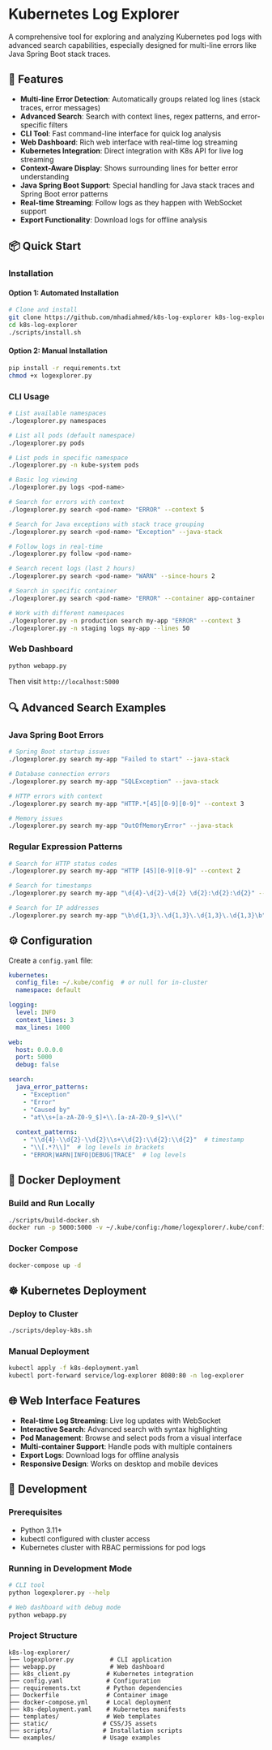 # Kubernetes Log Explorer

A comprehensive tool for exploring and analyzing Kubernetes pod logs with advanced search capabilities, especially designed for multi-line errors like Java Spring Boot stack traces.

## 🚀 Features

- **Multi-line Error Detection**: Automatically groups related log lines (stack traces, error messages)
- **Advanced Search**: Search with context lines, regex patterns, and error-specific filters
- **CLI Tool**: Fast command-line interface for quick log analysis
- **Web Dashboard**: Rich web interface with real-time log streaming
- **Kubernetes Integration**: Direct integration with K8s API for live log streaming
- **Context-Aware Display**: Shows surrounding lines for better error understanding
- **Java Spring Boot Support**: Special handling for Java stack traces and Spring Boot error patterns
- **Real-time Streaming**: Follow logs as they happen with WebSocket support
- **Export Functionality**: Download logs for offline analysis

## 📦 Quick Start

### Installation

#### Option 1: Automated Installation
```bash
# Clone and install
git clone https://github.com/mhadiahmed/k8s-log-explorer k8s-log-explorer
cd k8s-log-explorer
./scripts/install.sh
```

#### Option 2: Manual Installation
```bash
pip install -r requirements.txt
chmod +x logexplorer.py
```

### CLI Usage

```bash
# List available namespaces
./logexplorer.py namespaces

# List all pods (default namespace)
./logexplorer.py pods

# List pods in specific namespace
./logexplorer.py -n kube-system pods

# Basic log viewing
./logexplorer.py logs <pod-name>

# Search for errors with context
./logexplorer.py search <pod-name> "ERROR" --context 5

# Search for Java exceptions with stack trace grouping
./logexplorer.py search <pod-name> "Exception" --java-stack

# Follow logs in real-time
./logexplorer.py follow <pod-name>

# Search recent logs (last 2 hours)
./logexplorer.py search <pod-name> "WARN" --since-hours 2

# Search in specific container
./logexplorer.py search <pod-name> "ERROR" --container app-container

# Work with different namespaces
./logexplorer.py -n production search my-app "ERROR" --context 3
./logexplorer.py -n staging logs my-app --lines 50
```

### Web Dashboard

```bash
python webapp.py
```

Then visit `http://localhost:5000`

## 🔍 Advanced Search Examples

### Java Spring Boot Errors
```bash
# Spring Boot startup issues
./logexplorer.py search my-app "Failed to start" --java-stack

# Database connection errors
./logexplorer.py search my-app "SQLException" --java-stack

# HTTP errors with context
./logexplorer.py search my-app "HTTP.*[45][0-9][0-9]" --context 3

# Memory issues
./logexplorer.py search my-app "OutOfMemoryError" --java-stack
```

### Regular Expression Patterns
```bash
# Search for HTTP status codes
./logexplorer.py search my-app "HTTP [45][0-9][0-9]" --context 2

# Search for timestamps
./logexplorer.py search my-app "\d{4}-\d{2}-\d{2} \d{2}:\d{2}:\d{2}" --context 1

# Search for IP addresses
./logexplorer.py search my-app "\b\d{1,3}\.\d{1,3}\.\d{1,3}\.\d{1,3}\b" --context 2
```

## ⚙️ Configuration

Create a `config.yaml` file:

```yaml
kubernetes:
  config_file: ~/.kube/config  # or null for in-cluster
  namespace: default

logging:
  level: INFO
  context_lines: 3
  max_lines: 1000

web:
  host: 0.0.0.0
  port: 5000
  debug: false

search:
  java_error_patterns:
    - "Exception"
    - "Error"
    - "Caused by"
    - "at\\s+[a-zA-Z0-9_$]+\\.[a-zA-Z0-9_$]+\\("
  
  context_patterns:
    - "\\d{4}-\\d{2}-\\d{2}\\s+\\d{2}:\\d{2}:\\d{2}"  # timestamp
    - "\\[.*?\\]"  # log levels in brackets
    - "ERROR|WARN|INFO|DEBUG|TRACE"  # log levels
```

## 🐳 Docker Deployment

### Build and Run Locally
```bash
./scripts/build-docker.sh
docker run -p 5000:5000 -v ~/.kube/config:/home/logexplorer/.kube/config:ro log-explorer:latest
```

### Docker Compose
```bash
docker-compose up -d
```

## ☸️ Kubernetes Deployment

### Deploy to Cluster
```bash
./scripts/deploy-k8s.sh
```

### Manual Deployment
```bash
kubectl apply -f k8s-deployment.yaml
kubectl port-forward service/log-explorer 8080:80 -n log-explorer
```

## 🌐 Web Interface Features

- **Real-time Log Streaming**: Live log updates with WebSocket
- **Interactive Search**: Advanced search with syntax highlighting
- **Pod Management**: Browse and select pods from a visual interface
- **Multi-container Support**: Handle pods with multiple containers
- **Export Logs**: Download logs for offline analysis
- **Responsive Design**: Works on desktop and mobile devices

## 🔧 Development

### Prerequisites
- Python 3.11+
- kubectl configured with cluster access
- Kubernetes cluster with RBAC permissions for pod logs

### Running in Development Mode
```bash
# CLI tool
python logexplorer.py --help

# Web dashboard with debug mode
python webapp.py
```

### Project Structure
```
k8s-log-explorer/
├── logexplorer.py          # CLI application
├── webapp.py               # Web dashboard
├── k8s_client.py          # Kubernetes integration
├── config.yaml            # Configuration
├── requirements.txt       # Python dependencies
├── Dockerfile             # Container image
├── docker-compose.yml     # Local deployment
├── k8s-deployment.yaml    # Kubernetes manifests
├── templates/             # Web templates
├── static/               # CSS/JS assets
├── scripts/              # Installation scripts
└── examples/             # Usage examples
```